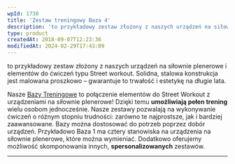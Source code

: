 ```yaml
---
wpId: 1730
title: 'Zestaw treningowy Baza 4'
description: 'to przykładowy zestaw złożony z naszych urządzeń na siłownie plenerowe i elementów do ćwiczeń typu Street workout. Solidna, stalowa konstrukcja jest malowana proszkowo – gwarantuje to trwałość i estetykę na długie lata. Nasze Bazy Treningowe to połączenie elementów do Street Workout z urządzeniami na siłownie plenerowe! Dzięki temu umożliwiają pełen trening wielu osobom jednocześnie. Nasze ...'
type: product
createdAt: 2018-09-07T12:23:36
modifiedAt: 2024-02-29T17:43:09
---
```



to przykładowy zestaw złożony z naszych urządzeń na siłownie plenerowe i elementów do ćwiczeń typu Street workout. Solidna, stalowa konstrukcja jest malowana proszkowo – gwarantuje to trwałość i estetykę na długie lata.

Nasze [Bazy Treningowe](https://comes.pl/?s=baza+trening) to połączenie elementów do Street Workout z urządzeniami na siłownie plenerowe! Dzięki temu **umożliwiają pełen trening** wielu osobom jednocześnie. Nasze zestawy pozwalają na wykonywanie ćwiczeń o różnym stopniu trudności: zarówno te najprostsze, jak i bardziej zaawansowane. Bazy można dostosować do potrzeb poprzez dobór urządzeń. Przykładowo Baza 1 ma cztery stanowiska na urządzenia na siłownie plenerowe, które można wymieniać. Dodatkowo oferujemy możliwość skomponowania innych, **spersonalizowanych** zestawów.

* * *